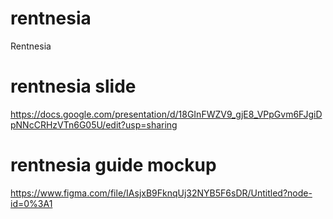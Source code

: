 # rentnesia
Rentnesia
# rentnesia slide
https://docs.google.com/presentation/d/18GInFWZV9_gjE8_VPpGvm6FJgiDpNNcCRHzVTn6G05U/edit?usp=sharing
# rentnesia guide mockup
https://www.figma.com/file/IAsjxB9FknqUj32NYB5F6sDR/Untitled?node-id=0%3A1
